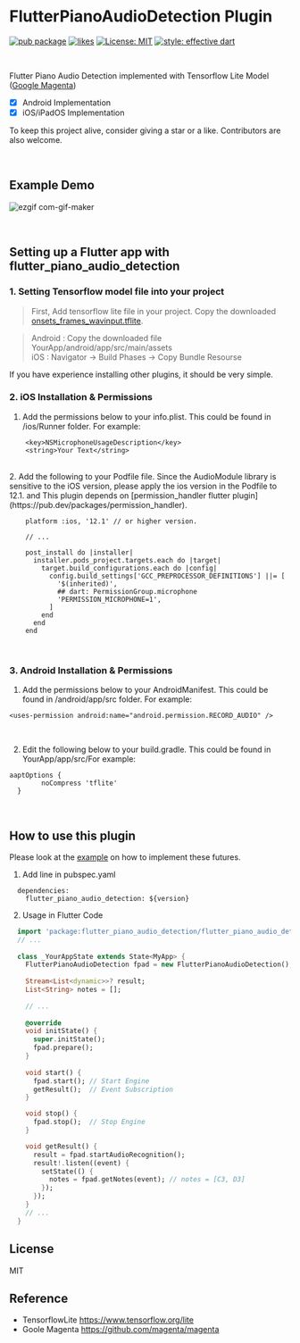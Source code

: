 # FlutterPianoAudioDetection Plugin
[![pub package](https://img.shields.io/pub/v/flutter_piano_audio_detection.svg?label=version&color=blue)](https://pub.dev/packages/flutter_piano_audio_detection)
[![likes](https://badges.bar/flutter_piano_audio_detection/likes)](https://pub.dev/packages/flutter_piano_audio_detection/score)
[![License: MIT](https://img.shields.io/badge/license-MIT-blue.svg)](https://opensource.org/licenses/MIT)
[![style: effective dart](https://img.shields.io/badge/style-effective_dart-40c4ff.svg)](https://pub.dev/packages/effective_dart)

<br>

Flutter Piano Audio Detection implemented with Tensorflow Lite Model ([Google Magenta](https://github.com/magenta/magenta/tree/main/magenta/models/onsets_frames_transcription/realtime))

- [x] Android Implementation 
- [x] iOS/iPadOS Implementation

To keep this project alive, consider giving a star or a like. Contributors are also welcome.

<br>

## Example Demo 
![ezgif com-gif-maker](https://user-images.githubusercontent.com/59948675/128307922-7016caa3-c276-4824-9012-830379ec4dfe.gif)

<br>


## Setting up a Flutter app with flutter_piano_audio_detection

### 1. Setting Tensorflow model file into your project
> First, Add tensorflow lite file in your project. Copy the downloaded [onsets_frames_wavinput.tflite](https://storage.googleapis.com/magentadata/models/onsets_frames_transcription/tflite/onsets_frames_wavinput.tflite).   

> Android : Copy the downloaded file YourApp/android/app/src/main/assets   
> iOS : Navigator -> Build Phases -> Copy Bundle Resourse    

If you have experience installing other plugins, it should be very simple.
<br>

### 2. iOS Installation & Permissions

1. Add the permissions below to your info.plist. This could be found in  <YourApp>/ios/Runner folder. For example:

```
    <key>NSMicrophoneUsageDescription</key>
    <string>Your Text</string>
```
<br>
  2. Add the following to your Podfile file.     
  Since the AudioModule library is sensitive to the iOS version, please apply the ios version in the Podfile to 12.1. and This plugin depends on [permission_handler flutter plugin](https://pub.dev/packages/permission_handler).   
  
``` Podfile 
    platform :ios, '12.1' // or higher version.
    
    // ...
 
    post_install do |installer|
      installer.pods_project.targets.each do |target|
        target.build_configurations.each do |config|
          config.build_settings['GCC_PREPROCESSOR_DEFINITIONS'] ||= [
            '$(inherited)',
            ## dart: PermissionGroup.microphone
            'PERMISSION_MICROPHONE=1',
          ]
        end
      end
    end
```
<br>
  
### 3. Android Installation & Permissions
1. Add the permissions below to your AndroidManifest. This could be found in  <YourApp>/android/app/src folder. For example:

```
<uses-permission android:name="android.permission.RECORD_AUDIO" />
```
  
  <br>

2. Edit the following below to your build.gradle. This could be found in YourApp/app/src/For example:

```Gradle
aaptOptions {
        noCompress 'tflite'
  }
```

<br>


## How to use this plugin
Please look at the [example](https://github.com/WonyJeong/flutter_piano_audio_detection/tree/main/example) on how to implement these futures.

1. Add line in pubspec.yaml
```
  dependencies:
    flutter_piano_audio_detection: ${version}
```

2. Usage in Flutter Code
  
```dart
  import 'package:flutter_piano_audio_detection/flutter_piano_audio_detection.dart';
  // ...
  
  class _YourAppState extends State<MyApp> {
    FlutterPianoAudioDetection fpad = new FlutterPianoAudioDetection();
  
    Stream<List<dynamic>>? result;
    List<String> notes = [];
    
    // ...
    
    @override
    void initState() {
      super.initState();
      fpad.prepare();
    }
  
    void start() {
      fpad.start(); // Start Engine 
      getResult();  // Event Subscription
    }

    void stop() {
      fpad.stop();  // Stop Engine
    }

    void getResult() {
      result = fpad.startAudioRecognition();
      result!.listen((event) {
        setState(() {
          notes = fpad.getNotes(event); // notes = [C3, D3]
        });
      });
    }
    // ...
  }
```
  
## License

MIT
  
## Reference
- TensorflowLite https://www.tensorflow.org/lite
- Goole Magenta https://github.com/magenta/magenta

